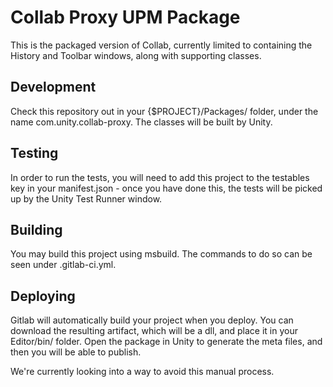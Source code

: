 ﻿# Collab Proxy UPM Package
This is the packaged version of Collab, currently limited to containing the History and Toolbar windows, along with supporting classes.

## Development
Check this repository out in your {$PROJECT}/Packages/ folder, under the name com.unity.collab-proxy. The classes will be built by Unity.

## Testing
In order to run the tests, you will need to add this project to the testables key in your manifest.json - once you have done this, the tests will be picked up by the Unity Test Runner window.

## Building
You may build this project using msbuild. The commands to do so can be seen under .gitlab-ci.yml.

## Deploying
Gitlab will automatically build your project when you deploy. You can download the resulting artifact, which will be a dll, and place it in your Editor/bin/ folder. Open the package in Unity to generate the meta files, and then you will be able to publish.

We're currently looking into a way to avoid this manual process.
